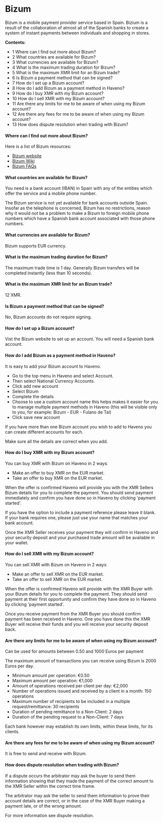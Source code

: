 # Bizum

Bizum is a mobile payment provider service based in Spain. Bizium is a result of the collaboration of almost all of the Spanish banks to create a system of instant payments between individuals and shopping in stores.

**Contents:**
- 1 Where can I find out more about Bizum?
- 2 What countries are available for Bizum?
- 3 What currencies are available for Bizum?
- 4 What is the maximum trading duration for Bizum?
- 5 What is the maximum XMR limit for an Bizum trade?
- 6 Is Bizum a payment method that can be signed?
- 7 How do I set up a Bizum account?
- 8 How do I add Bizum as a payment method in Haveno?
- 9 How do I buy XMR with my Bizum account?
- 10 How do I sell XMR with my Bizum account?
- 11 Are there any limits for me to be aware of when using my Bizum account?
- 12 Are there any fees for me to be aware of when using my Bizum account?
- 13 How does dispute resolution when trading with Bizum?

#### Where can I find out more about Bizum?

Here is a list of Bizum resources:

- [Bizum website](https://bizum.es/)
- [Bizum Wiki](https://es.wikipedia.org/wiki/Bizum)
- [Bizum FAQs](https://es.wikipedia.org/wiki/Bizum)

#### What countries are available for Bizum?

You need is a bank account (IBAN) in Spain with any of the entities which offer the service and a mobile phone number.

The Bizum service is not yet available for bank accounts outside Spain. Insofar as the telephone is concerned, Bizum has no restrictions, reason why it would not be a problem to make a Bizum to foreign mobile phone numbers which have a Spanish bank account associated with those phone numbers.

#### What currencies are available for Bizum?

Bizum supports EUR currency.

#### What is the maximum trading duration for Bizum?

The maximum trade time is 1 day. Generally Bizum transfers will be completed instantly (less than 10 seconds).

#### What is the maximum XMR limit for an Bizum trade?

12 XMR.

#### Is Bizum a payment method that can be signed?

No, Bizum accounts do not require signing.

#### How do I set up a Bizum account?

Vist the Bizum website to set up an account. You will need a Spanish bank account.

#### How do I add Bizum as a payment method in Haveno?

It is easy to add your Bizum account to Haveno.

- Go to the top menu in Haveno and select Account.
- Then select National Currency Accounts.
- Click add new account
- Select Bizum
- Complete the details
- Choose to use a custom account name this helps makes it easier for you to manage multiple payment methods in Haveno (this will be visible only to you, for example: Bizum - EUR - Fulano de Tal)
- Click save new account

If you have more than one Bizum account you wish to add to Haveno you can create different accounts for each.

Make sure all the details are correct when you add.

#### How do I buy XMR with my Bizum account?

You can buy XMR with Bizum on Haveno in 2 waysː

- Make an offer to buy XMR on the EUR market.
- Take an offer to buy XMR on the EUR market.

When the offer is confirmed Haveno will provide you with the XMR Sellers Bizum details for you to complete the payment. You should send payment immediately and confirm you have done so in Haveno by clicking 'payment started'.

If you have the option to include a payment reference please leave it blank. If your bank requires one, please just use your name that matches your bank account.

Once the XMR Seller receives your payment they will confirm in Haveno and your security deposit and your purchased trade amount will be available in your wallet.

#### How do I sell XMR with my Bizum account?

You can sell XMR with Bizum on Haveno in 2 waysː

- Make an offer to sell XMR on the EUR market.
- Take an offer to sell XMR on the EUR market.

When the offer is confirmed Haveno will provide with the XMR Buyer with your Bizum details for you to complete the payment. They should send payment at their first opportunity and confirm they have done so in Haveno by clicking 'payment started'.

Once you receive payment from the XMR Buyer you should confirm payment has been received in Haveno. One you have done this the XMR Buyer will receive their funds and you will receive your security deposit back.

#### Are there any limits for me to be aware of when using my Bizum account?

Can be used for amounts between 0.50 and 1000 Euros per payment

The maximum amount of transactions you can receive using Bizum is 2000 Euros per day.

- Minimum amount per operation: €0.50
- Maximum amount per operation: €1,000
- Amount of operations received per client per day: €2,000
- Number of operations issued and received by a client in a month: 150 operations
- Maximum number of recipients to be included in a multiple request/remittance: 30 recipients
- Duration of pending remittance to a Non-Client: 2 days
- Duration of the pending request to a Non-Client: 7 days

Each bank however may establish its own limits, within these limits, for its clients.

#### Are there any fees for me to be aware of when using my Bizum account?

It is free to send and receive with Bizum.

#### How does dispute resolution when trading with Bizum?

If a dispute occurs the arbitrator may ask the buyer to send them information showing that they made the payment of the correct amount to the XMR Seller within the correct time frame.

The arbitrator may ask the seller to send them information to prove their account details are correct, or in the case of the XMR Buyer making a payment late, or of the wrong amount.

For more information see dispute resolution. 
